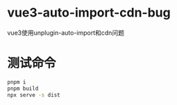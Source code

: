 # vue3-auto-import-cdn-bug
vue3使用unplugin-auto-import和cdn问题

# 测试命令
```sh
pnpm i 
pnpm build
npx serve -s dist
```